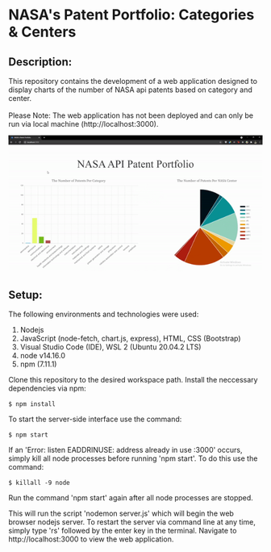 # NASA's Patent Portfolio: Categories & Centers

## Description:
This repository contains the development of a web application designed to display charts of the number of NASA api patents based on category and center. 
<br></br>
Please Note: The web application has not been deployed and can only be run via local machine (http://localhost:3000). 

<div align="center">
    <img src="./assets/Ames-main.gif">
</div>

## Setup: 
The following environments and technologies were used: 
1. Nodejs
2. JavaScript (node-fetch, chart.js, express), HTML, CSS (Bootstrap)
3. Visual Studio Code (IDE), WSL 2 (Ubuntu 20.04.2 LTS)
4. node v14.16.0
5. npm (7.11.1)


Clone this repository to the desired workspace path. 
Install the neccessary dependencies via npm: 
```
$ npm install
```
To start the server-side interface use the command:
```
$ npm start
```
If an 'Error: listen EADDRINUSE: address already in use :3000' occurs, simply kill all node processes before running 'npm start'. To do this use the command: 
```
$ killall -9 node
```
Run the command 'npm start' again after all node processes are stopped.

This will run the script 'nodemon server.js' which will begin the web browser nodejs server. To restart the server via command line at any time, simply type 'rs' followed by the enter key in the terminal. 
Navigate to http://localhost:3000 to view the web application.







